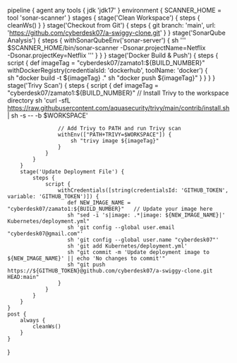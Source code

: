 pipeline {
    agent any
    tools {
        jdk 'jdk17'
    }
    environment {
        SCANNER_HOME = tool 'sonar-scanner'
    }
    stages {
        stage('Clean Workspace') {
            steps {
                cleanWs()
            }
        }
        stage('Checkout from Git') {
            steps {
                git branch: 'main', url: 'https://github.com/cyberdesk07/a-swiggy-clone.git'
            }
        }
        stage('SonarQube Analysis') {
            steps {
                withSonarQubeEnv('sonar-server') {
                    sh '''
                        $SCANNER_HOME/bin/sonar-scanner -Dsonar.projectName=Netflix \
                        -Dsonar.projectKey=Netflix
                    '''
                }
            }
        }
        stage('Docker Build & Push') {
            steps {
                script {
                    def imageTag = "cyberdesk07/zamato1:${BUILD_NUMBER}"
                    withDockerRegistry(credentialsId: 'dockerhub', toolName: 'docker') {   
                        sh "docker build -t ${imageTag} ."
                        sh "docker push ${imageTag}"
                    }
                }
            }
        }
        stage('Trivy Scan') {
            steps {
                script {
                    def imageTag = "cyberdesk07/zamato1:${BUILD_NUMBER}"
                    // Install Trivy to the workspace directory
                    sh 'curl -sfL https://raw.githubusercontent.com/aquasecurity/trivy/main/contrib/install.sh | sh -s -- -b $WORKSPACE'
                    
                    // Add Trivy to PATH and run Trivy scan
                    withEnv(["PATH+TRIVY=$WORKSPACE"]) {
                        sh "trivy image ${imageTag}"
                    }
                }
            }
        }
        stage('Update Deployment File') {
            steps {
                script {
                    withCredentials([string(credentialsId: 'GITHUB_TOKEN', variable: 'GITHUB_TOKEN')]) {
                       def NEW_IMAGE_NAME = "cyberdesk07/zamato1:${BUILD_NUMBER}"   // Update your image here
                       sh "sed -i 's|image: .*|image: ${NEW_IMAGE_NAME}|' Kubernetes/deployment.yml"
                       sh 'git config --global user.email "cyberdesk07@gmail.com"'
                       sh 'git config --global user.name "cyberdesk07"'
                       sh 'git add Kubernetes/deployment.yml'
                       sh "git commit -m 'Update deployment image to ${NEW_IMAGE_NAME}' || echo 'No changes to commit'"
                       sh "git push https://${GITHUB_TOKEN}@github.com/cyberdesk07/a-swiggy-clone.git HEAD:main"
                    }
                }
            }
        }
    }
    post {
        always {
            cleanWs()
        }
    }
}
